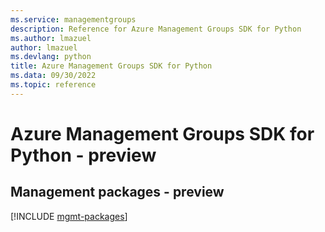 ```yaml
---
ms.service: managementgroups
description: Reference for Azure Management Groups SDK for Python
ms.author: lmazuel
author: lmazuel
ms.devlang: python
title: Azure Management Groups SDK for Python
ms.data: 09/30/2022
ms.topic: reference
---
```

# Azure Management Groups SDK for Python - preview

## Management packages - preview
[!INCLUDE [mgmt-packages](management-groups-mgmt-index.md)]
